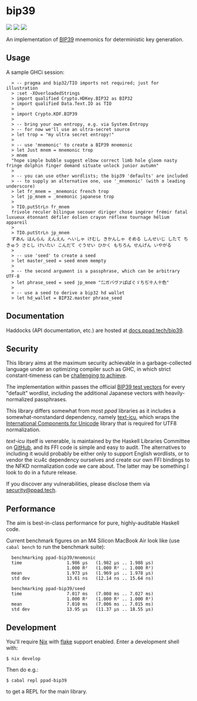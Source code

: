 # bip39

[![](https://img.shields.io/hackage/v/ppad-bip39?color=blue)](https://hackage.haskell.org/package/ppad-bip39)
![](https://img.shields.io/badge/license-MIT-brightgreen)
[![](https://img.shields.io/badge/haddock-bip39-lightblue)](https://docs.ppad.tech/bip39)

An implementation of [BIP39](https://github.com/bitcoin/bips/blob/master/bip-0032.mediawiki) mnemonics for deterministic key generation.

## Usage

A sample GHCi session:

```
  > -- pragma and bip32/TIO imports not required; just for illustration
  > :set -XOverloadedStrings
  > import qualified Crypto.HDKey.BIP32 as BIP32
  > import qualified Data.Text.IO as TIO
  >
  > import Crypto.KDF.BIP39
  >
  > -- bring your own entropy, e.g. via System.Entropy
  > -- for now we'll use an ultra-secret source
  > let trop = "my ultra secret entropy!"
  >
  > -- use 'mnemonic' to create a BIP39 mnemonic
  > let Just mnem = mnemonic trop
  > mnem
  "hope simple bubble suggest elbow correct limb hole gloom nasty fringe dolphin finger demand situate unlock junior autumn"
  >
  > -- you can use other wordlists; the bip39 'defaults' are included
  > -- to supply an alternative one, use '_mnemonic' (with a leading underscore)
  > let fr_mnem = _mnemonic french trop
  > let jp_mnem = _mnemonic japanese trop
  >
  > TIO.putStrLn fr_mnem
  frivole reculer bilingue secouer diriger chose ingérer frémir fatal luxueux étonnant défiler éolien crayon réflexe tournage hélium appareil
  >
  > TIO.putStrLn jp_mnem
  ずあん はんらん えんえん へいしゃ けむし きかんしゃ そめる しんせいじ したて ちきゅう さとし けいたい こんだて ぐうせい ひかく もちろん せんげん いやがる
  >
  > -- use 'seed' to create a seed
  > let master_seed = seed mnem mempty
  >
  > -- the second argument is a passphrase, which can be arbitrary UTF-8
  > let phrase_seed = seed jp_mnem "㍍ガバヴァぱばぐゞちぢ十人十色"
  >
  > -- use a seed to derive a bip32 hd wallet
  > let hd_wallet = BIP32.master phrase_seed
```

## Documentation

Haddocks (API documentation, etc.) are hosted at
[docs.ppad.tech/bip39](https://docs.ppad.tech/bip39).

## Security

This library aims at the maximum security achievable in a
garbage-collected language under an optimizing compiler such as GHC, in
which strict constant-timeness can be [challenging to achieve][const].

The implementation within passes the official [BIP39 test
vectors](https://github.com/bitcoin/bips/blob/master/bip-0039.mediawiki#test-vectors)
for every "default" wordlist, including the additional
Japanese vectors with heavily-normalized passphrases.

This library differs somewhat from most *ppad* libraries
as it includes a somewhat-nonstandard dependency, namely
[text-icu](https://hackage.haskell.org/package/text-icu), which wraps
the [International Components for Unicode](https://icu.unicode.org/)
library that is required for UTF8 normalization.

*text-icu* itself is venerable, is maintained by the Haskell Libraries
Committee on [GitHub](https://github.com/haskell/text-icu), and its FFI
code is simple and easy to audit. The alternatives to including it would
probably be either only to support English wordlists, or to vendor the
icu4c dependency ourselves and create our own FFI bindings to the NFKD
normalization code we care about. The latter may be something I look to
do in a future release.

If you discover any vulnerabilities, please disclose them via
security@ppad.tech.

## Performance

The aim is best-in-class performance for pure, highly-auditable Haskell
code.

Current benchmark figures on an M4 Silicon MacBook Air look like (use
`cabal bench` to run the benchmark suite):

```
  benchmarking ppad-bip39/mnemonic
  time                 1.986 μs   (1.982 μs .. 1.988 μs)
                       1.000 R²   (1.000 R² .. 1.000 R²)
  mean                 1.973 μs   (1.969 μs .. 1.978 μs)
  std dev              13.61 ns   (12.14 ns .. 15.64 ns)

  benchmarking ppad-bip39/seed
  time                 7.017 ms   (7.008 ms .. 7.027 ms)
                       1.000 R²   (1.000 R² .. 1.000 R²)
  mean                 7.010 ms   (7.006 ms .. 7.015 ms)
  std dev              13.95 μs   (11.37 μs .. 18.55 μs)
```

## Development

You'll require [Nix][nixos] with [flake][flake] support enabled. Enter a
development shell with:

```
$ nix develop
```

Then do e.g.:

```
$ cabal repl ppad-bip39
```

to get a REPL for the main library.

[nixos]: https://nixos.org/
[flake]: https://nixos.org/manual/nix/unstable/command-ref/new-cli/nix3-flake.html
[const]: https://www.chosenplaintext.ca/articles/beginners-guide-constant-time-cryptography.html
[secp]: https://git.ppad.tech/secp256k1
